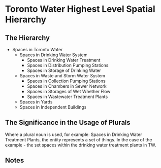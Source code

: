 # Toronto Water Highest Level Spatial Hierarchy

## The Hierarchy
- Spaces in Toronto Water
    - Spaces in Drinking Water System
        - Spaces in Drinking Water Treatment
        - Spaces in Distribution Pumping Stations
        - Spaces in Storage of Drinking Water
    - Spaces in Waste and Storm Water System
        - Spaces in Collection Pumping Stations
        - Spaces in Chambers in Sewer Network
        - Spaces in Storages of Wet Whether Flow
        - Spaces in Wastewater Treatment Plants
    - Spaces in Yards
    - Spaces in Independent Buildings

## The Significance in the Usage of Plurals
Where a plural noun is used, for example: Spaces in Drinking Water Treatment Plants, the entity represents a set of things. In the case of the example - the set spaces within the drinking water treatment plants in TW.

## Notes
